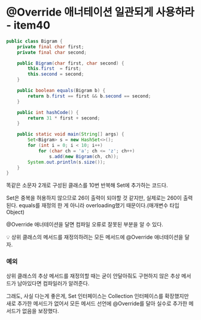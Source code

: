# @Override 애너테이션 일관되게 사용하라 - item40

```java
public class Bigram {
    private final char first;
    private final char second;

    public Bigram(char first, char second) {
        this.first  = first;
        this.second = second;
    }

    public boolean equals(Bigram b) {
        return b.first == first && b.second == second;
    }

    public int hashCode() {
        return 31 * first + second;
    }

    public static void main(String[] args) {
        Set<Bigram> s = new HashSet<>();
        for (int i = 0; i < 10; i++)
            for (char ch = 'a'; ch <= 'z'; ch++)
                s.add(new Bigram(ch, ch));
        System.out.println(s.size());
    }
}
```

똑같은 소문자 2개로 구성된 클래스를 10번 반복해 Set에 추가하는 코드다.

Set은 중복을 허용하지 않으므로 26이 출력이 되야할 것 같지만, 실제로는 260이 출력된다. equals를 재정의 한 게 아니라 overloading했기 때문이다.(매개변수 타입 Object)

@Override 애너테이션을 달면 컴파일 오류로 잘못된 부분을 알 수 있다.

<aside>
💡 상위 클래스의 메서드를 재정의하려는 모든 메서드에 @Override 애너테이션을 달자.

</aside>

### 예외

상위 클래스의 추상 메서드를 재정의할 때는 굳이 안달아줘도 구현하지 않은 추상 메서드가 남아있다면 컴파일러가 알려준다.

그래도, 사실 다는게 좋은게, Set 인터페이스는 Collection 인터페이스를 확장했지만 새로 추가한 메서드가 없어서 모든 메서드 선언에 @Override를 달아 실수로 추가한 메서드가 없음을 보장했다.